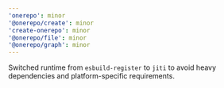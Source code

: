 ```yaml
---
'onerepo': minor
'@onerepo/create': minor
'create-onerepo': minor
'@onerepo/file': minor
'@onerepo/graph': minor
---
```


Switched runtime from `esbuild-register` to `jiti` to avoid heavy dependencies and platform-specific requirements.
